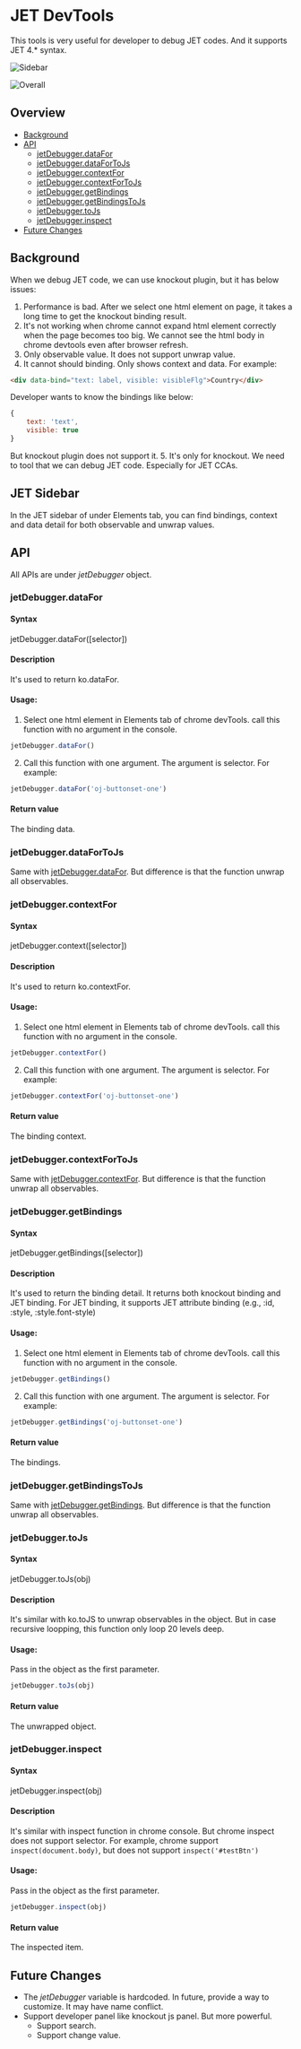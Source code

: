 # JET DevTools
This tools is very useful for developer to debug JET codes. And it supports JET 4.* syntax.

![Sidebar][Sidebar]

![Overall][Overall]

## Overview

<!-- MarkdownTOC autolink="true" bracket="round" markdown_preview="markdown" -->

- [Background](#background)
- [API](#api)
    + [jetDebugger.dataFor](#jetdebuggerdatafor)
    + [jetDebugger.dataForToJs](#jetdebuggerdatafortojs)
    + [jetDebugger.contextFor](#jetdebuggercontextfor)
    + [jetDebugger.contextForToJs](#jetdebuggercontextfortojs)
    + [jetDebugger.getBindings](#jetdebuggergetbindings)
    + [jetDebugger.getBindingsToJs](#jetdebuggergetbindingstojs)
    + [jetDebugger.toJs](#jetdebuggertojs)
    + [jetDebugger.inspect](#jetdebuggerinspect)
- [Future Changes](#future-changes)

<!-- /MarkdownTOC -->

## Background
When we debug JET code, we can use knockout plugin, but it has below issues: 

1. Performance is bad. After we select one html element on page, it takes a long time to get the knockout binding result.
2. It's not working when chrome cannot expand html element correctly when the page becomes too big. We cannot see the html body in chrome devtools even after browser refresh.
3. Only observable value. It does not support unwrap value.
4. It cannot should binding. Only shows context and data.
For example:
```html
<div data-bind="text: label, visible: visibleFlg">Country</div>
```
Developer wants to know the bindings like below:
```javascript
{
    text: 'text',
    visible: true
}
```
But knockout plugin does not support it.
5. It's only for knockout. We need to tool that we can debug JET code. Especially for JET CCAs.

## JET Sidebar

In the JET sidebar of under Elements tab, you can find bindings, context and data detail for both observable and unwrap values.

## API

All APIs are under *jetDebugger* object.

### jetDebugger.dataFor

#### Syntax

jetDebugger.dataFor([selector])

#### Description 

It's used to return ko.dataFor. 

#### Usage:

1. Select one html element in Elements tab of chrome devTools. call this function with no argument in the console.
```javascript
jetDebugger.dataFor()
```

2. Call this function with one argument. The argument is selector. For example:
```javascript
jetDebugger.dataFor('oj-buttonset-one')
```

#### Return value

The binding data.

### jetDebugger.dataForToJs
Same with [jetDebugger.dataFor](#jetdebuggerdatafor). But difference is that the function unwrap all observables.

### jetDebugger.contextFor

#### Syntax

jetDebugger.context([selector])

#### Description 

It's used to return ko.contextFor. 

#### Usage:

1. Select one html element in Elements tab of chrome devTools. call this function with no argument in the console.
```javascript
jetDebugger.contextFor()
```

2. Call this function with one argument. The argument is selector. For example:
```javascript
jetDebugger.contextFor('oj-buttonset-one')
```

#### Return value

The binding context.

### jetDebugger.contextForToJs
Same with [jetDebugger.contextFor](#jetdebuggercontextfor). But difference is that the function unwrap all observables.

### jetDebugger.getBindings

#### Syntax

jetDebugger.getBindings([selector])

#### Description 

It's used to return the binding detail. It returns both knockout binding and JET binding. For JET binding, it supports JET attribute binding (e.g., :id, :style, :style.font-style)

#### Usage:

1. Select one html element in Elements tab of chrome devTools. call this function with no argument in the console.
```javascript
jetDebugger.getBindings()
```

2. Call this function with one argument. The argument is selector. For example:
```javascript
jetDebugger.getBindings('oj-buttonset-one')
```

#### Return value

The bindings.

### jetDebugger.getBindingsToJs
Same with [jetDebugger.getBindings](#jetdebuggergetbindings). But difference is that the function unwrap all observables.

### jetDebugger.toJs

#### Syntax

jetDebugger.toJs(obj)

#### Description 

It's similar with ko.toJS to unwrap observables in the object. But in case recursive loopping, this function only loop 20 levels deep.

#### Usage:

Pass in the object as the first parameter. 
```javascript
jetDebugger.toJs(obj)
```

#### Return value

The unwrapped object.

### jetDebugger.inspect

#### Syntax

jetDebugger.inspect(obj)

#### Description 

It's similar with inspect function in chrome console. But chrome inspect does not support selector. For example, chrome support `inspect(document.body)`, but does not support `inspect('#testBtn')`

#### Usage:

Pass in the object as the first parameter. 
```javascript
jetDebugger.inspect(obj)
```


#### Return value

The inspected item.

## Future Changes

- The _jetDebugger_ variable is hardcoded. In future, provide a way to customize. It may have name conflict.
- Support developer panel like knockout js panel. But more powerful.
    + Support search.
    + Support change value.

[Sidebar]: https://github.com/wenlz123/chromeextensions-jet-devtools/blob/master/wiki/sidebar.png
[Overall]: https://github.com/wenlz123/chromeextensions-jet-devtools/blob/master/wiki/overall.png